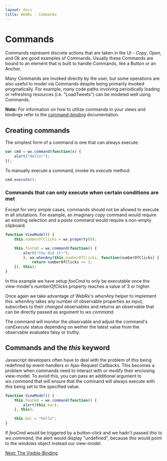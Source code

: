 ```yaml
---
layout: docs
title: WebRx - Commands
---
```

# Commands

Commands represent discrete actions that are taken in the UI - *Copy*, *Open*, and *Ok* are good examples of Commands. 
Usually these Commands are bound to an element that is built to handle Commands, like a Button or an Anchor.

Many Commands are invoked directly by the user, but some operations are also useful to model via Commands 
despite being primarily invoked progmatically. For example, many code paths involving periodically loading 
or refreshing resources (i.e. "LoadTweets") can be modeled well using Commands.

**Note:** For information on how to utilize commands in your views and bindings refer to the [command-binding](/docs/command-binding.html#start) documentation.

## Creating commands

The simplest form of a command is one that can always execute:

```javascript
var cmd = wx.command(function(x) {
	alert("Hello!");
});
```

To manually execute a command, invoke its *execute* method:

```javascript
cmd.execute();
```

### Commands that can only execute when certain conditions are met

Except for very simple cases, commands should not be allowed to execute in all situtations.
For example, an imaginary *copy* command would require an existing selection and a *paste* command
would require a non-empty clipboard.

```javascript
function ViewModel() {
    this.numberOfClicks = wx.property(0);

	this.fooCmd = wx.command(function() {
        alert("You did it!");
		}, wx.whenAny(this.numberOfClicks, function(numberOfClicks) { 
			return numberOfClicks >= 3;
	}), this);
}
```

In this example we have setup *fooCmd* to only be executable once the view-model's
*numberOfClicks* property reaches a value of 3 or higher. 

Once again we take advantage of WebRx's *whenAny* helper to implement this. *whenAny* takes 
any number of observable properties as input, subscribes to their *changed* observables
and returns an observable that can be directly passed as argument to *wx.command*.

The command will monitor the observable and adjust the command's *canExecute* status
depending on wether the latest value from the observable evaluates falsy or truthy.

## Commands and the *this* keyword

Javascript developers often have to deal with the problem of *this* being redefined by event-handlers or Ajax-Request Callbacks.
This becomes a problem when commands need to interact with or modify their enclosing view-model.
To avoid this, you can pass an additional argument to *wx.command* that will ensure that the command
will always execute with *this* being set to the specified value.

```javascript
function ViewModel() {
    this.fooCmd = wx.command(function() {
        alert(this.bar);
    }, this);

    this.bar = "hello";
}
```
If *fooCmd* would be triggered by a button-click and we hadn't passed *this* to *wx.command*,
the alert would display "undefined", because *this* would point to the windows object instead
our view-model.

<a class="next-topic" href="/docs/visible-binding.html#start">Next: The Visible-Binding</a>
